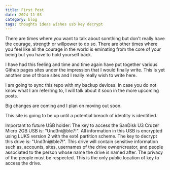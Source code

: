 ```yaml
---
title: First Post
date: 2024-11-03
category: blog
tags: thoughts ideas wishes usb key decrypt
---
```


There are times where you want to talk about somthing but don't really have the courage, strength or willpower to do so. There are other times where you feel like all the courage in the world is eminating from the core of your being but you have to hold yourself back.

I have had this feeling and time and time again have put together various Github pages sites under the impression that I would finally write. This is yet another one of those sites and I really really wish to write here.

I am going to sync this repo with my backup devices. In case you do not know what I am referring to, I will talk about it soon in the more upcoming posts.

Big changes are coming and I plan on moving out soon.

This site is going to be up until a potential breach of identity is identified.

Important to future USB holder: The key to access the SanDisk U3 Cruzer Micro 2GB USB is: "Und3ni@ble7!". All information in this USB is encrypted using LUKS version 2 with the ext4 partition scheme. The key to decrypt this drive is: "Und3ni@ble7!". This drive will contain sensitive information such as, accounts, sites, usernames of the drive owner/creator, and people associated to the person whose name the drive is named after. The privacy of the people must be respected. This is the only public location of key to access the drive.
